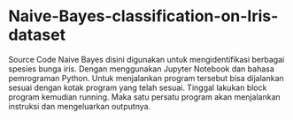 # Naive-Bayes-classification-on-Iris-dataset
Source Code Naive Bayes disini digunakan untuk mengidentifikasi berbagai spesies bunga iris. Dengan menggunakan Jupyter Notebook dan bahasa pemrograman Python. 
Untuk menjalankan program tersebut bisa dijalankan sesuai dengan kotak program yang telah sesuai. Tinggal lakukan block program kemudian running. Maka satu persatu program akan menjalankan instruksi dan mengeluarkan outputnya.


